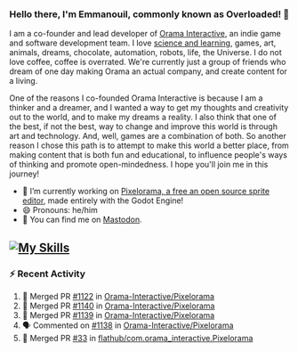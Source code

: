 ### Hello there, I'm Emmanouil, commonly known as Overloaded! 👋
I am a co-founder and lead developer of [Orama Interactive](https://www.oramainteractive.com/), an indie game and software development team. I love [science and learning](https://github.com/OverloadedOrama/KnowledgeBase), games, art, animals, dreams, chocolate, automation, robots, life, the Universe. I do not love coffee, coffee is overrated. We're currently just a group of friends who dream of one day making Orama an actual company, and create content for a living.

One of the reasons I co-founded Orama Interactive is because I am a thinker and a dreamer, and I wanted a way to get my thoughts and creativity out to the world, and to make my dreams a reality. I also think that one of the best, if not the best, way to change and improve this world is through art and technology. And, well, games are a combination of both. So another reason I chose this path is to attempt to make this world a better place, from making content that is both fun and educational, to influence people's ways of thinking and promote open-mindedness. I hope you'll join me in this journey!

- 🔭 I’m currently working on [Pixelorama, a free an open source sprite editor](https://github.com/Orama-Interactive/Pixelorama), made entirely with the Godot Engine!
- 😄 Pronouns: he/him
- 🐘 You can find me on <a rel="me" href="https://mastodon.social/@Overloaded">Mastodon</a>.

[![My Skills](https://skillicons.dev/icons?i=godot,py,cpp,cs,git,linux,html)](https://skillicons.dev)
---

### :zap: Recent Activity

<!--START_SECTION:activity-->
1. 🎉 Merged PR [#1122](https://github.com/Orama-Interactive/Pixelorama/pull/1122) in [Orama-Interactive/Pixelorama](https://github.com/Orama-Interactive/Pixelorama)
2. 🎉 Merged PR [#1140](https://github.com/Orama-Interactive/Pixelorama/pull/1140) in [Orama-Interactive/Pixelorama](https://github.com/Orama-Interactive/Pixelorama)
3. 🎉 Merged PR [#1139](https://github.com/Orama-Interactive/Pixelorama/pull/1139) in [Orama-Interactive/Pixelorama](https://github.com/Orama-Interactive/Pixelorama)
4. 🗣 Commented on [#1138](https://github.com/Orama-Interactive/Pixelorama/pull/1138#issuecomment-2495972730) in [Orama-Interactive/Pixelorama](https://github.com/Orama-Interactive/Pixelorama)
5. 🎉 Merged PR [#33](https://github.com/flathub/com.orama_interactive.Pixelorama/pull/33) in [flathub/com.orama_interactive.Pixelorama](https://github.com/flathub/com.orama_interactive.Pixelorama)
<!--END_SECTION:activity-->

<!--
**OverloadedOrama/OverloadedOrama** is a ✨ _special_ ✨ repository because its `README.md` (this file) appears on your GitHub profile.

Here are some ideas to get you started:

- 👯 I’m looking to collaborate on ...
- 🤔 I’m looking for help with ...
- 💬 Ask me about ...
- 📫 How to reach me: ...
- ⚡ Fun fact: ...
-->
